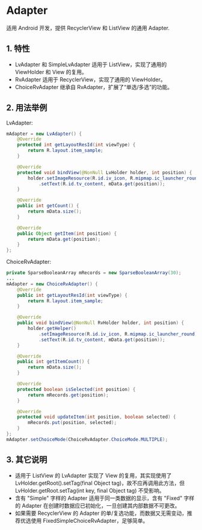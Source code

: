 # Adapter

适用 Android 开发，提供 RecyclerView 和 ListView 的通用 Adapter.

## 1. 特性

* LvAdapter 和 SimpleLvAdapter 适用于 ListView，实现了通用的 ViewHolder 和 View 的复用。
* RvAdapter 适用于 RecyclerView，实现了通用的 ViewHolder。
* ChoiceRvAdapter 继承自 RvAdapter，扩展了“单选/多选”的功能。

## 2. 用法举例

LvAdapter:

```java
mAdapter = new LvAdapter() {
    @Override
    protected int getLayoutResId(int viewType) {
        return R.layout.item_sample;
    }

    @Override
    protected void bindView(@NonNull LvHolder holder, int position) {   
        holder.setImageResource(R.id.iv_icon, R.mipmap.ic_launcher_round)
            .setText(R.id.tv_content, mData.get(position));
    }

    @Override
    public int getCount() {
        return mData.size();
    }

    @Override
    public Object getItem(int position) {
        return mData.get(position);
    }
};
```

ChoiceRvAdapter:

```java
private SparseBooleanArray mRecords = new SparseBooleanArray(30);
...
mAdapter = new ChoiceRvAdapter() {        
    @Override
    public int getLayoutResId(int viewType) {
        return R.layout.item_sample;
    }

    @Override
    public void bindView(@NonNull RvHolder holder, int position) {
        holder.getHelper()
            .setImageResource(R.id.iv_icon, R.mipmap.ic_launcher_round)
            .setText(R.id.tv_content, mData.get(position));
    }

    @Override
    public int getItemCount() {
        return mData.size();
    }

    @Override
    protected boolean isSelected(int position) {
        return mRecords.get(position);
    }

    @Override
    protected void updateItem(int position, boolean selected) {
        mRecords.put(position, selected);
    }
};
mAdapter.setChoiceMode(ChoiceRvAdapter.ChoiceMode.MULTIPLE);
```

## 3. 其它说明

* 适用于 ListView 的 LvAdapter 实现了 View 的复用，其实现使用了 LvHolder.getRoot().setTag(final Object tag)，故不应再调用此方法，但 LvHolder.getRoot.setTag(int key, final Object tag) 不受影响。
* 含有 "Simple" 字样的 Adapter 适用于同一类数据的显示，含有 "Fixed" 字样的 Adapter 在创建时数据应已初始化，一旦创建其内部数据不可更改。
* 如果需要 RecyclerView 的 Adapter 的单/复选功能，而数据又无需变动，推荐优选使用 FixedSimpleChoiceRvAdapter，足够简单。